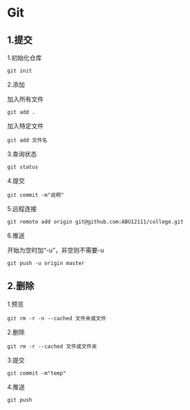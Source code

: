 # Git

## 1.提交

1.初始化仓库

~~~properties
git init
~~~

2.添加

加入所有文件

~~~properties
git add .
~~~

加入特定文件

~~~properties
git add 文件名
~~~

3.查询状态

~~~properties
git status
~~~

4.提交

~~~properties
git commit -m"说明"
~~~

5.远程连接

~~~properties
git remote add origin git@github.com:ABU12111/college.git
~~~

6.推送

开始为空时加“-u”，非空则不需要-u

~~~properties
git push -u origin master
~~~

## 2.删除

1.预览

~~~properties
git rm -r -n --cached 文件夹或文件
~~~

2.删除

~~~properties
git rm -r --cached 文件或文件夹
~~~

3.提交

~~~properties
git commit -m"temp"
~~~

4.推送

~~~properties
git push
~~~

                                   